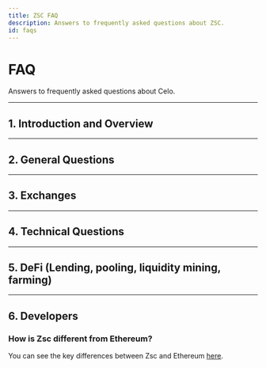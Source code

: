 ```yaml
---
title: ZSC FAQ
description: Answers to frequently asked questions about ZSC.
id: faqs
---
```


# FAQ

Answers to frequently asked questions about Celo.

---

## 1. Introduction and Overview


---

## 2. General Questions


---

## 3. Exchanges



---

## 4. Technical Questions



---


## 5. DeFi (Lending, pooling, liquidity mining, farming)



---

## 6. Developers

### How is Zsc different from Ethereum?

You can see the key differences between Zsc and Ethereum [here](./developer-guide/celo-for-eth-devs).

